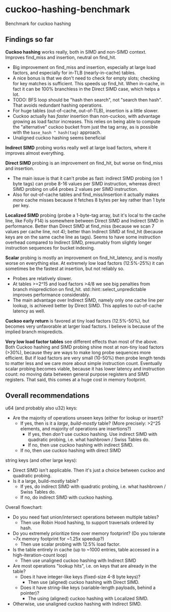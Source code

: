 # cuckoo-hashing-benchmark
Benchmark for cuckoo hashing

## Findings so far

**Cuckoo hashing** works really, both in SIMD and non-SIMD context. Improves find_miss and insertion, neutral on find_hit.
* Big improvement on find_miss and insertion, especially at large load factors, and especially for in-TLB (nearly-in-cache) tables.
* A nice bonus is that we don't need to check for empty slots; checking for key matches is sufficient. This speeds up find_hit. When in-cache, in fact it can be 100% branchless in the Direct SIMD case, which helps a lot.
* TODO: BFS loop should be "hash then search", not "search then hash". That avoids redundant hashing operations.
* For huge tables (out-of-cache, out-of-TLB), insertion is a little slower.
* Cuckoo actually has *faster* insertion than non-cuckoo, with advantage growing as load factor increases. This relies on being able to compute the "alternative" cuckoo bucket from just the tag array, as is possible with the `base_hash ^ hash(tag)` approach.
* Unaligned cuckoo hashing seems beneficial

**Indirect SIMD** probing works really well at large load factors, where it improves almost everything. 

**Direct SIMD** probing is an improvement on find_hit, but worse on find_miss and insertion.
* The main issue is that it can't probe as fast: indirect SIMD probing (on 1 byte tags) can probe 8-16 values per SIMD instruction, whereas direct SIMD probing on u64 probes 2 values per SIMD instruction. 
* Also for out-of-cache tables and find_miss/insertion it actually makes *more* cache misses because it fetches 8 bytes per key rather than 1 byte per key.

**Localized SIMD** probing (probe a 1-byte-tag array, but it's local to the cache line, like Folly F14) is somewhere between Direct SIMD and Indirect SIMD in performance. Better than Direct SIMD at find_miss (because we scan 7 values per cache line, not 4); better than Indirect SIMD at find_hit (because keys are on the same cache line as tags). Seems to have some instruction overhead compared to Indirect SIMD, presumably from slightly longer instruction sequences for bucket indexing.

**Scalar** probing is mostly an improvement on find_hit_latency, and is mostly worse on everything else. At extremely low load factors (12.5%-25%) it can sometimes be the fastest at insertion, but not reliably so.
* Probes are relatively slower.
* At tables >=2^15 and load factors >4/8 we see big penalties from branch misprediction on find_hit. std::hint::select_unpredictable improves performance considerably.
* The main advantage over Indirect SIMD, namely only one cache line per lookup, is achieved better by Direct SIMD. This applies to out-of-cache latency as well.

**Cuckoo early return** is favored at tiny load factors (12.5%-50%), but becomes very unfavorable at larger load factors. I believe is because of the implied branch mispredicts.

**Very low load factor tables** see different effects than most of the above. Both Cuckoo hashing and SIMD probing shine most at non-tiny load factors (>30%), because they are ways to make long probe sequences more efficient. But if load factors are very small (10-50%) then probe length tends to matter less and we care more about simple instruction count. Eventually scalar probing becomes viable, because it has lower latency and instruction count: no moving data between general purpose registers and SIMD registers. That said, this comes at a huge cost in memory footprint.

## Overall recommendations

u64 (and probably also u32) keys:
* Are the majority of operations unseen keys (either for lookup or insert)?
  * If yes, then is it a *large*, *build-mostly* table? (More precisely: >2^25 elements, and majority of operations are insertions?)
    * If yes, then *don't* use cuckoo hashing. Use indirect SIMD with quadratic probing, i.e. what hashbrown / Swiss Tables do.
    * If no, then use cuckoo hashing with indirect SIMD.
  * If no, then use cuckoo hashing with direct SIMD

string keys (and other large keys):
* Direct SIMD isn't applicable. Then it's just a choice between cuckoo and quadratic probing.
* Is it a large, build-mostly table?
  * If yes, do indirect SIMD with quadratic probing, i.e. what hashbrown / Swiss Tables do.
  * If no, do indirect SIMD with cuckoo hashing.

Overall flowchart:
* Do you need fast union/intersect operations between multiple tables?
  * Then use Robin Hood hashing, to support traversals ordered by hash.
* Do you extremely prioritize time over memory footprint? (Do you tolerate ~7x memory footprint for ~1.25x speedup?)
  * Then use scalar probing with 12.5% load factor.
* Is the table entirely in cache (up to ~1000 entries, table accessed in a high-iteration-count loop)
  * Then use unaligned cuckoo hashing with Indirect SIMD
* Are most operations "lookup hits", i.e. on keys that are already in the table?
  * Does it have integer-like keys (fixed-size 4-8 byte keys)?
    * Then use (aligned) cuckoo hashing with Direct SIMD.
  * Does it have string-like keys (variable-length payloads, behind a pointer)?
    * The using (aligned) cuckoo hashing with Localized SIMD.
* Otherwise, use unaligned cuckoo hashing with Indirect SIMD.